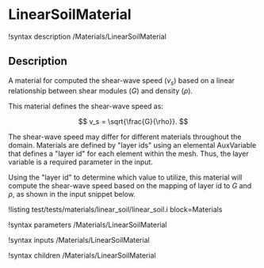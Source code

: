 # LinearSoilMaterial

!syntax description /Materials/LinearSoilMaterial

## Description
A material for computed the shear-wave speed ($v_s$) based on a linear relationship between shear modules ($G$) and
density ($\rho$).

This material defines the shear-wave speed as:

$$
v_s = \sqrt{\frac{G}{\rho}}.
$$

The shear-wave speed may differ for different materials throughout the domain. Materials are defined by "layer ids"
using an elemental AuxVariable that defines a "layer id" for each element within the mesh. Thus, the layer variable
is a required parameter in the input.

Using the "layer id" to determine which value to utilize, this material will compute the shear-wave speed based on
the mapping of layer id to $G$ and $\rho$, as shown in the input snippet below.

!listing test/tests/materials/linear_soil/linear_soil.i block=Materials

!syntax parameters /Materials/LinearSoilMaterial

!syntax inputs /Materials/LinearSoilMaterial

!syntax children /Materials/LinearSoilMaterial
